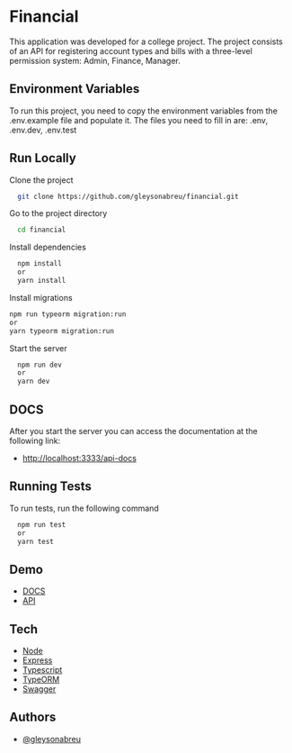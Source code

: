 # Financial

This application was developed for a college project.
The project consists of an API for registering account types and bills with a three-level permission system: Admin, Finance, Manager.

## Environment Variables

To run this project, you need to copy the ​​environment variables from the .env.example file and populate it.
The files you need to fill in are: .env, .env.dev, .env.test

## Run Locally

Clone the project

```bash
  git clone https://github.com/gleysonabreu/financial.git
```

Go to the project directory

```bash
  cd financial
```

Install dependencies

```bash
  npm install
  or
  yarn install
```

Install migrations

```bash
npm run typeorm migration:run
or
yarn typeorm migration:run
```

Start the server

```bash
  npm run dev
  or
  yarn dev
```

## DOCS

After you start the server you can access the documentation at the following link:

- [http://localhost:3333/api-docs](http://localhost:3333/api-docs)

## Running Tests

To run tests, run the following command

```bash
  npm run test
  or
  yarn test
```

## Demo

- [DOCS](https://financial-api-v2.herokuapp.com/api-docs)
- [API](https://financial-api-v2.herokuapp.com/)

## Tech

- [Node](https://nodejs.org/)
- [Express](https://expressjs.com/)
- [Typescript](https://www.typescriptlang.org/)
- [TypeORM](https://typeorm.io/)
- [Swagger](https://swagger.io/)

## Authors

- [@gleysonabreu](https://www.github.com/gleysonabreu)
